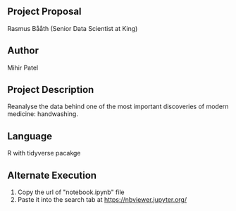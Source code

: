 Project Proposal
-----------------
Rasmus Bååth (Senior Data Scientist at King)

Author
-------
Mihir Patel

Project Description
--------------------
Reanalyse the data behind one of the most important discoveries of modern medicine: handwashing. 

Language
--------------------
R with tidyverse pacakge

Alternate Execution
------------------
1) Copy the url of "notebook.ipynb" file
2) Paste it into the search tab at https://nbviewer.jupyter.org/
